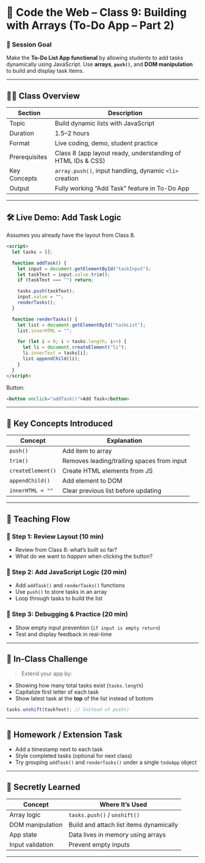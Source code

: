 # 🏫 **Code the Web – Class 9: Building with Arrays (To-Do App – Part 2)**

### 🎯 **Session Goal**

Make the **To-Do List App functional** by allowing students to add tasks dynamically using JavaScript. Use **arrays**, **`push()`**, and **DOM manipulation** to build and display task items.

---

## 🧑‍🏫 **Class Overview**

| Section       | Description                                                 |
| ------------- | ----------------------------------------------------------- |
| Topic         | Build dynamic lists with JavaScript                         |
| Duration      | 1.5–2 hours                                                 |
| Format        | Live coding, demo, student practice                         |
| Prerequisites | Class 8 (app layout ready, understanding of HTML IDs & CSS) |
| Key Concepts  | `array.push()`, input handling, dynamic `<li>` creation     |
| Output        | Fully working “Add Task” feature in To-Do App               |

---

## 🛠️ **Live Demo: Add Task Logic**

Assumes you already have the layout from Class 8.

```html
<script>
  let tasks = [];

  function addTask() {
    let input = document.getElementById("taskInput");
    let taskText = input.value.trim();
    if (taskText === "") return;

    tasks.push(taskText);
    input.value = "";
    renderTasks();
  }

  function renderTasks() {
    let list = document.getElementById("taskList");
    list.innerHTML = "";

    for (let i = 0; i < tasks.length; i++) {
      let li = document.createElement("li");
      li.innerText = tasks[i];
      list.appendChild(li);
    }
  }
</script>
```

Button:

```html
<button onclick="addTask()">Add Task</button>
```

---

## 📖 **Key Concepts Introduced**

| Concept           | Explanation                                |
| ----------------- | ------------------------------------------ |
| `push()`          | Add item to array                          |
| `trim()`          | Removes leading/trailing spaces from input |
| `createElement()` | Create HTML elements from JS               |
| `appendChild()`   | Add element to DOM                         |
| `innerHTML = ""`  | Clear previous list before updating        |

---

## 🧭 **Teaching Flow**

### 🔹 Step 1: Review Layout (10 min)

* Review from Class 8: what’s built so far?
* What do we want to *happen* when clicking the button?

### 🔹 Step 2: Add JavaScript Logic (20 min)

* Add `addTask()` and `renderTasks()` functions
* Use `push()` to store tasks in an array
* Loop through tasks to build the list

### 🔹 Step 3: Debugging & Practice (20 min)

* Show empty input prevention (`if input is empty return`)
* Test and display feedback in real-time

---

## 🧪 **In-Class Challenge**

> Extend your app by:

* Showing how many total tasks exist (`tasks.length`)
* Capitalize first letter of each task
* Show latest task at the **top** of the list instead of bottom

```js
tasks.unshift(taskText); // Instead of push()
```

---

## 📝 **Homework / Extension Task**

* Add a timestamp next to each task
* Style completed tasks (optional for next class)
* Try grouping `addTask()` and `renderTasks()` under a single `todoApp` object

---

## 🧠 **Secretly Learned**

| Concept          | Where It’s Used                         |
| ---------------- | --------------------------------------- |
| Array logic      | `tasks.push()` / `unshift()`            |
| DOM manipulation | Build and attach list items dynamically |
| App state        | Data lives in memory using arrays       |
| Input validation | Prevent empty inputs                    |

---